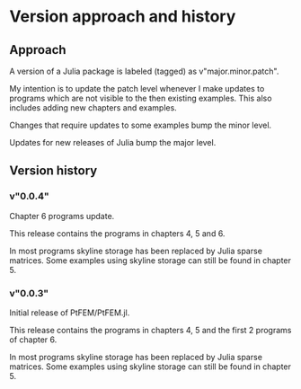 # Version approach and history


## Approach

A version of a Julia package is labeled (tagged) as v"major.minor.patch".

My intention is to update the patch level whenever I make updates to programs which are not
visible to the then existing examples. This also includes adding new chapters and examples.

Changes that require updates to some examples bump the minor level.

Updates for new releases of Julia bump the major level.

## Version history

### v"0.0.4"

Chapter 6 programs update. 

This release contains the programs in chapters 4, 5 and 6.

In most programs skyline storage has been replaced by Julia sparse matrices. Some examples using skyline storage can still be found in chapter 5.

### v"0.0.3"

Initial release of PtFEM/PtFEM.jl. 

This release contains the programs in chapters 4, 5 and the first 2 programs of chapter 6.

In most programs skyline storage has been replaced by Julia sparse matrices. Some examples using skyline storage can still be found in chapter 5.

